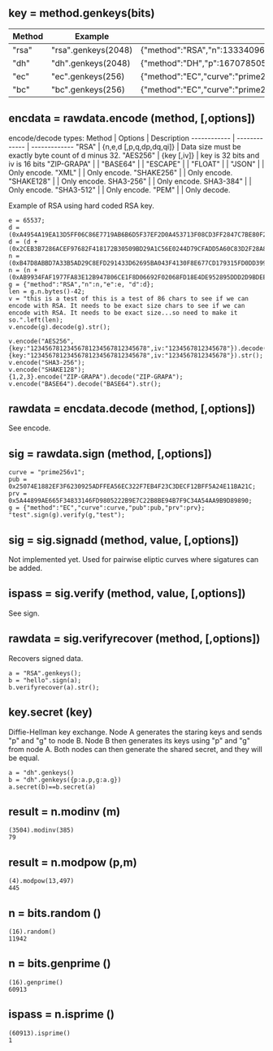 ## key = method.genkeys(bits)

Method | Example | Result
------------ | ------------- | -------------
"rsa" | "rsa".genkeys(2048)| {"method":"RSA","n":133340969878490876761315268119495128494223592724998328527037443092680058163238200550226099759810589020622773180707498143917954376840030816382652791849882910685566880060504667253115225255092587725908463639052005806166349797227866973060510752508533977442800215647215704344710830305717250386898264812566696319357,"e":65537,"d":21462897161118150952211952994378047675138695388193041604463402157326120108701951227616996908101406893488405546230120358273807173372072036895503369107899577024301153717464245508429552994282320868505600503184606269169145300796609156095355884623057408882085310653464552867426166711714262346885341708845892087245,"p":13018924438699683584351960540369401752216593462087352663934874988571387642612039737870891924873164443636284470531329392240434226360455419391927666947798619,"q":10242088008601179955032546512112320803965163751179416704553769484689836112666734931701358640253590592335899278834853169695399444476865991657075568700106503,"dmp1":1548873977273012693702675379301161564643373654941408497805822974592842355454873946567272599268139572562554129983563105898937480551939681477621191375741731,"dmq1":5424929445085566317943219663319269909639481961253812229201443461281997665120471942324934960085492015682073815801673223974798982500350171176466182710328471,"iqmp":10773193752676840425045540382104355834555937318335526551444565657080681982821255440896494264459939256156471093125837581716788587780960159457805940209113560}
"dh" | "dh".genkeys(2048)| {"method":"DH","p":167078505354342589623427531492070898897587317696780796495676967395654292799803550840398173836912469408479735924893415233091677021366974572094690601960343065472632718027733503897827167893707501104206432738261416896424762983822126266525382323422153324376521434066353958039942900708734698139361179368319160431579,"g":2,"pub":14955576220841616887417379990591146892005211708711628337065388059470382074287246234855039345355319994984538334678860682678775812791815222790987279094705284827152039498898778569530087184692169346653614591096732468758433738942280543650288875155511119797833901004686162214179337541808548760952697675904359431835,"prv":80473203669684850361358238923455160620969904261951719764579723274723983598603094098470687597414850420649402185596369251972214494397863209489964591507277182287056638504511782608178939474196777068400324267938853688096295413165184178155627262041570190419735976104264552360432339859596697998475206199750365187654}
"ec" | "ec".genkeys(256)| {"method":"EC","curve":"prime256v1","pub":328583515414440344309737813659797994379375465829367947313294493668935200753665,"prv":79112223757318388912284493496056150146052605496312695677413829416913194654396}
"bc" | "bc".genkeys(256)| {"method":"EC","curve":"prime256v1","pub":328583515414440344309737813659797994379375465829367947313294493668935200753665,"prv":79112223757318388912284493496056150146052605496312695677413829416913194654396}

## encdata = rawdata.encode (method, [,options])

encode/decode types:
Method | Options | Description
------------ | ------------- | -------------
"RSA" | {n,e,d [,p,q,dp,dq,qi]} | Data size must be exactly byte count of d  minus 32.
"AES256" | {key [,iv]} | key is 32 bits and iv is 16 bits
"ZIP-GRAPA" | |
"BASE64" | |
"ESCAPE" | |
"FLOAT" | |
"JSON" | | Only encode.
"XML" | | Only encode.
"SHAKE256" | | Only encode.
"SHAKE128" | | Only encode.
SHA3-256" | | Only encode.
SHA3-384" | | Only encode.
"SHA3-512" | | Only encode.
"PEM" | | Only decode.

Example of RSA using hard coded RSA key.

```
e = 65537;
d = (0xA4954A19EA13D5FF06C86E7719AB6B6D5F37EF2D0A453713F08CD3FF2847C7BE80F2A3D0159C2EA862997DEE93DC08CD18CDFBD96DCC077B978904D05B2FCA5988A63).uraw();
d = (d + (0x2CEB3B7286ACEF97682F418172B30509BD29A1C56E0244D79CFADD5A60C83D2F28A8B72643CB82AABA08871E094B36E6613B108166768B33F5C4860BD21).uraw()).uint();
n = (0xB47D8ABBD7A33B5AD29C8EFD291433D62695BA043F4130F8E677CD179315FD0DD39989539EC710EB3BCBCACBDED2230DE8575FAEE3ED2835B256ADB1AAEF2F34C430E).uraw();
n = (n + (0xAB9934FAF1977FA83E12B947806CE1F8D06692F02068FD18E4DE952895DDD2D9BDEE923E94257E84B63D21C92EC1F74B8AF4AF9A33608C7E8247F1C820F).uraw()).uint();
g = {"method":"RSA","n":n,"e":e, "d":d};
len = g.n.bytes()-42;
v = "this is a test of this is a test of 86 chars to see if we can encode with RSA. It needs to be exact size chars to see if we can encode with RSA. It needs to be exact size...so need to make it so.".left(len);
v.encode(g).decode(g).str();
```

```
v.encode("AES256",{key:"12345678123456781234567812345678",iv:"1234567812345678"}).decode("AES256",{key:"12345678123456781234567812345678",iv:"1234567812345678"}).str();
v.encode("SHA3-256");
v.encode("SHAKE128");
{1,2,3}.encode("ZIP-GRAPA").decode("ZIP-GRAPA");
v.encode("BASE64").decode("BASE64").str();
```

## rawdata = encdata.decode (method, [,options])
See encode.

## sig = rawdata.sign (method, [,options])

```
curve = "prime256v1";
pub = 0x25074E1882EF3F6230925ADFFEA56EC322F7EB4F23C3DECF12BFF5A24E11BA21C;
prv = 0x5A44899AE665F34833146FD9805222B9E7C22B8BE94B7F9C34A54AA9B9D89890;
g = {"method":"EC","curve":curve,"pub":pub,"prv":prv};
"test".sign(g).verify(g,"test");
```

## sig = sig.signadd (method, value, [,options])
Not implemented yet. Used for pairwise eliptic curves where sigatures can be added.

## ispass = sig.verify (method, value, [,options])
See sign.

## rawdata = sig.verifyrecover (method, [,options])
Recovers signed data.

```
a = "RSA".genkeys();
b = "hello".sign(a);
b.verifyrecover(a).str();
```

## key.secret (key)
Diffie-Hellman key exchange. Node A generates the staring keys and sends "p" and "g" to node B. Node B then generates its keys using "p" and "g" from node A. Both nodes can then generate the shared secret, and they will be equal.  

```
a = "dh".genkeys()
b = "dh".genkeys({p:a.p,g:a.g})
a.secret(b)==b.secret(a)
```

## result = n.modinv (m)

```
(3504).modinv(385)
79
```

## result = n.modpow (p,m)
```
(4).modpow(13,497)
445
```

## n = bits.random ()

```
(16).random()
11942
```

## n = bits.genprime ()

```
(16).genprime()
60913
```

## ispass = n.isprime ()

```
(60913).isprime()
1
```
